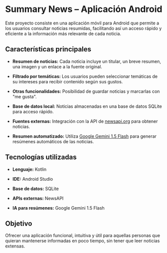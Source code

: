 # Summary News – Aplicación Android

Este proyecto consiste en una aplicación móvil para Android que permite a los usuarios consultar noticias resumidas, facilitando así un acceso rápido y eficiente a la información más relevante de cada noticia.

## Características principales

- **Resumen de noticias:** Cada noticia incluye un titular, un breve resumen, una imagen y un enlace a la fuente original.

- **Filtrado por temáticas:** Los usuarios pueden seleccionar temáticas de su intereses para recibir contenido según sus gustos.

- **Otras funcionalidades:** Posibilidad de guardar noticias y marcarlas con "me gusta".

- **Base de datos local:** Noticias almacenadas en una base de datos SQLite para acceso rápido.

- **Fuentes externas:** Integración con la API de [newsapi.org](https://newsapi.org/) para obtener noticias.

- **Resumen automatizado:** Utiliza [Google Gemini 1.5 Flash](https://gemini.google.com/app) para generar resúmenes automáticos de las noticias.

## Tecnologías utilizadas

- **Lenguaje:** Kotlin

- **IDE:** Android Studio

- **Base de datos:** SQLite

- **APIs externas:** NewsAPI

- **IA para resúmenes:** Google Gemini 1.5 Flash

## Objetivo

Ofrecer una aplicación funcional, intuitiva y útil para aquellas personas que quieran mantenerse informadas en poco tiempo, sin tener que leer noticias extensas.
